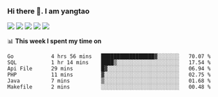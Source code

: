 ### Hi there 👋. I am yangtao 

<!-- **runtu666/runtu666** is a ✨ _special_ ✨ repository because its `README.md` (this file) appears on your GitHub profile. -->

![](https://github-profile-summary-cards.vercel.app/api/cards/profile-details?username=runtu666&theme=github)
![](https://github-profile-summary-cards.vercel.app/api/cards/repos-per-language?username=runtu666&theme=github)
![](https://github-profile-summary-cards.vercel.app/api/cards/most-commit-language?username=runtu666&theme=github)
![](https://github-profile-summary-cards.vercel.app/api/cards/stats?&username=runtu666&theme=github)
![](https://github-profile-summary-cards.vercel.app/api/cards/productive-time?username=runtu666&theme=github)

📊 **This week I spent my time on**
<!--START_SECTION:waka-->

```text
Go            4 hrs 56 mins   █████████████████▓░░░░░░░   70.07 %
SQL           1 hr 14 mins    ████▒░░░░░░░░░░░░░░░░░░░░   17.54 %
Api File      29 mins         █▓░░░░░░░░░░░░░░░░░░░░░░░   06.94 %
PHP           11 mins         ▓░░░░░░░░░░░░░░░░░░░░░░░░   02.75 %
Java          7 mins          ▒░░░░░░░░░░░░░░░░░░░░░░░░   01.68 %
Makefile      2 mins          ░░░░░░░░░░░░░░░░░░░░░░░░░   00.48 %
```

<!--END_SECTION:waka-->


[comment]: <> (Here are some ideas to get you started:)

[comment]: <> (- 🔭 I’m currently working on tal)

[comment]: <> (- 🌱 I’m currently learning devops)

[comment]: <> (- 👯 I’m looking to collaborate on ...)

[comment]: <> (- 🤔 I’m looking for help with ...)

[comment]: <> (- 💬 Ask me about ...)

[comment]: <> (- 📫 How to reach me: ...)

[comment]: <> (- 😄 Pronouns: ...)

[comment]: <> (- ⚡ Fun fact: ...)
